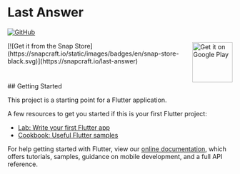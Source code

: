 # Last Answer
[![GitHub](https://img.shields.io/github/license/xsoulspace/last-answer)](LICENSE)

<div style='display:flex; flex-direction: row; justify-content: flex-start; align-items: flex-center;'>
[![Get it from the Snap Store](https://snapcraft.io/static/images/badges/en/snap-store-black.svg)](https://snapcraft.io/last-answer)
<a  href='https://play.google.com/store/apps/details?id=dev.xsoulspace.lastanswer&pcampaignid=pcampaignidMKT-Other-global-all-co-prtnr-py-PartBadge-Mar2515-1'><img height='90px' alt='Get it on Google Play' src='https://play.google.com/intl/en_us/badges/static/images/badges/en_badge_web_generic.png'/></a>
</div>
## Getting Started

This project is a starting point for a Flutter application.

A few resources to get you started if this is your first Flutter project:

- [Lab: Write your first Flutter app](https://flutter.dev/docs/get-started/codelab)
- [Cookbook: Useful Flutter samples](https://flutter.dev/docs/cookbook)

For help getting started with Flutter, view our
[online documentation](https://flutter.dev/docs), which offers tutorials,
samples, guidance on mobile development, and a full API reference.
